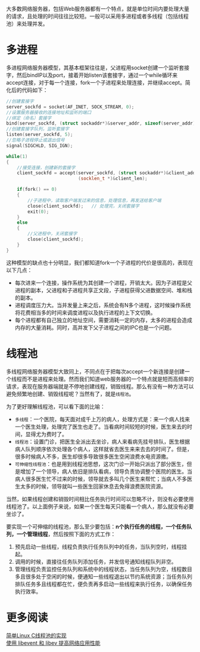 大多数网络服务器，包括Web服务器都有一个特点，就是单位时间内要处理大量的请求，且处理的时间往往比较短。一般可以采用多进程或者多线程（包括线程池）来处理并发。

# 多进程

多进程网络服务器模型，其基本框架往往是，父进程用socket创建一个监听套接字，然后bindIP以及port，接着开始listen该套接字，通过一个while循环来accept连接，对于每一个连接，fork一个子进程来处理连接，并继续accept。简化后的代码如下：

```c++
//创建套接字
server_sockfd = socket(AF_INET, SOCK_STREAM, 0);
//设置服务器接收的连接地址和监听的端口
//绑定（命名）套接字
bind(server_sockfd, (struct sockaddr*)&server_addr, sizeof(server_addr));
//创建套接字队列，监听套接字
listen(server_sockfd, 5);
//忽略子进程停止或退出信号
signal(SIGCHLD, SIG_IGN);

while(1)
{
    //接受连接，创建新的套接字
    client_sockfd = accept(server_sockfd, (struct sockaddr*)&client_addr,
                           (socklen_t *)&client_len);

    if(fork() == 0)
    {
        //子进程中，读取客户端发过来的信息，处理信息，再发送给客户端
        close(client_sockfd);   // 处理完，关闭套接字
        exit(0);
    }
    else
    {
        //父进程中，关闭套接字
        close(client_sockfd);
    }
}
```

这种模型的缺点也十分明显，我们都知道fork一个子进程的代价是很高的，表现在以下几点：

* 每次进来一个连接，操作系统为其创建一个进程，开销太大。因为子进程是父进程的副本，父进程和子进程共享正文段，子进程获得父进数据空间、堆和栈的副本。
* 进程调度压力大。当并发量上来之后，系统会有N多个进程，这时候操作系统将花费相当多的时间来调度进程以及执行进程的上下文切换。
* 每个进程都有自己独立的地址空间，需要消耗一定的内存，太多的进程会造成内存的大量消耗。同时，高并发下父子进程之间的IPC也是一个问题。

# 线程池

多线程网络服务器模型大致同上，不同点在于把每次accept一个新连接是创建一个线程而不是进程来处理。然而我们知道web服务器的一个特点就是短而高频率的请求，表现在服务器端就是不停地创建线程，销毁线程。那么有没有一种方法可以避免频繁地创建、销毁线程呢？当然有了，就是`线程池`。

为了更好理解线程池，可以看下面的比喻：

* `多线程`：一个医院，每天面对成千上万的病人，处理方式是：来一个病人找来一个医生处理，处理完了医生也走了。当看病时间较短的时候，医生来去的时间，显得尤为费时了。
* `线程池`：设置门诊，把医生全派出去坐诊，病人来看病先挂号排队，医生根据病人队列顺序依次处理各个病人，这样就省去医生来来去去的时间了。但是，很多时候病人不多，医生却很多导致很多医生空闲浪费水电资源撒。
* `可伸缩性线程池`：也是用到线程池思想，这次门诊一开始只派出了部分医生，但是增加了一个领导，病人依旧是排队看病，领导负责协调整个医院的医生。当病人很多医生忙不过来的时候，领导就去多叫几个医生来帮忙；当病人不多医生太多的时候，领导就叫一些医生回家休息去免得浪费医院资源。

当然，如果线程创建和销毁时间相比任务执行时间可以忽略不计，则没有必要使用线程池了。以上面例子来说，如果一个医生每天只能看一个病人，那么就没有必要坐诊了。

要实现一个可伸缩的线程池，那么至少要包括：**n个执行任务的线程，一个任务队列，一个管理线程**，然后按照下面的方式工作：

1. 预先启动一些线程，线程负责执行任务队列中的任务，当队列空时，线程挂起。
2. 调用的时候，直接往任务队列添加任务，并发信号通知线程队列非空。
3. 管理线程负责监控任务队列和系统中的线程状态，当任务队列为空，线程数目多且很多处于空闲的时候，便通知一些线程退出以节约系统资源；当任务队列排队任务多且线程都在忙，便负责再多启动一些线程来执行任务，以确保任务执行效率。




# 更多阅读

[简单Linux C线程池的实现](https://yosef-gao.github.io/2016/04/02/linux-c-threadpool/)  
[使用 libevent 和 libev 提高网络应用性能](https://www.ibm.com/developerworks/cn/aix/library/au-libev/)  


